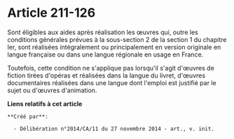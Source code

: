 # Article 211-126

Sont éligibles aux aides après réalisation les œuvres qui, outre les conditions générales prévues à la sous-section 2 de la
section 1 du chapitre Ier, sont réalisées intégralement ou principalement en version originale en langue française ou dans
une langue régionale en usage en France. 

Toutefois, cette condition ne s'applique pas lorsqu'il s'agit d'œuvres de fiction tirées d'opéras et réalisées dans la langue
du livret, d'œuvres documentaires réalisées dans une langue dont l'emploi est justifié par le sujet ou d'œuvres d'animation.

**Liens relatifs à cet article**

	**Créé par**:

	  - Délibération n°2014/CA/11 du 27 novembre 2014 - art., v. init.
